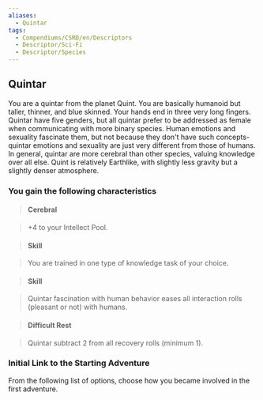 ```yaml
---
aliases:
  - Quintar
tags:
  - Compendiums/CSRD/en/Descriptors
  - Descriptor/Sci-Fi
  - Descriptor/Species
---
```

  
## Quintar    
You are a quintar from the planet Quint. You are basically humanoid but taller, thinner, and blue skinned. Your hands end in three very long fingers. Quintar have five genders, but all quintar prefer to be addressed as female when communicating with more binary species. Human emotions and sexuality fascinate them, but not because they don't have such concepts-quintar emotions and sexuality are just very different from those of humans. In general, quintar are more cerebral than other species, valuing knowledge over all else. Quint is relatively Earthlike, with slightly less gravity but a slightly denser atmosphere.  
### You gain the following characteristics    
> #### Cerebral  
> +4 to your Intellect Pool.    
  
> #### Skill  
> You are trained in one type of knowledge task of your choice.    
  
> #### Skill  
> Quintar fascination with human behavior eases all interaction rolls (pleasant or not) with humans.    
  
> #### Difficult Rest  
> Quintar subtract 2 from all recovery rolls (minimum 1).    
  
### Initial Link to the Starting Adventure    
From the following list of options, choose how you became involved in the first adventure.  